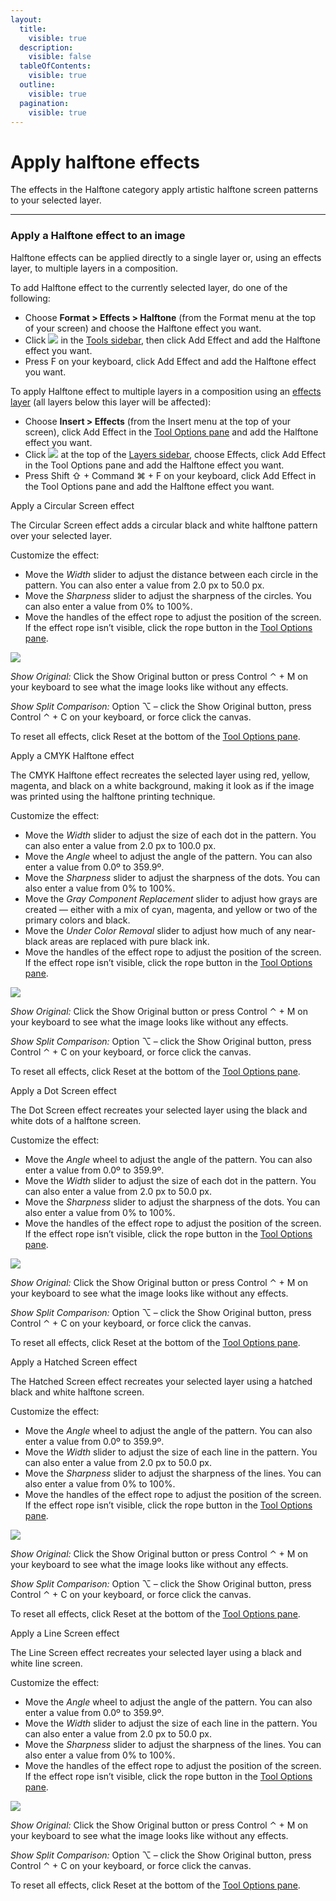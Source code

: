 ```yaml
---
layout:
  title:
    visible: true
  description:
    visible: false
  tableOfContents:
    visible: true
  outline:
    visible: true
  pagination:
    visible: true
---
```


# Apply halftone effects

The effects in the Halftone category apply artistic halftone screen patterns to your selected layer.

***

### Apply a Halftone effect to an image

Halftone effects can be applied directly to a single layer or, using an effects layer, to multiple layers in a composition.

To add Halftone effect to the currently selected layer, do one of the following:

* Choose **Format > Effects > Halftone** (from the Format menu at the top of your screen) and choose the Halftone effect you want.
* Click ![](https://help.pixelmator.com/pixelmator-pro/3.5/assets/English/1590058938000.png) in the [Tools sidebar](https://www.pixelmator.com/support/guide/pixelmator-pro/#glossary), then click Add Effect and add the Halftone effect you want.
* Press F on your keyboard, click Add Effect and add the Halftone effect you want.

To apply Halftone effect to multiple layers in a composition using an [effects layer](https://www.pixelmator.com/support/guide/pixelmator-pro/861) (all layers below this layer will be affected):

* Choose **Insert > Effects** (from the Insert menu at the top of your screen), click Add Effect in the [Tool Options pane](https://www.pixelmator.com/support/guide/pixelmator-pro/#glossary) and add the Halftone effect you want.
* Click ![](https://help.pixelmator.com/pixelmator-pro/3.5/assets/English/1648724547000.png) at the top of the [Layers sidebar](https://www.pixelmator.com/support/guide/pixelmator-pro/#glossary), choose Effects, click Add Effect in the Tool Options pane and add the Halftone effect you want.
* Press Shift ⇧ + Command ⌘ + F on your keyboard, click Add Effect in the Tool Options pane and add the Halftone effect you want.

Apply a Circular Screen effect

The Circular Screen effect adds a circular black and white halftone pattern over your selected layer.

Customize the effect: 

* Move the _Width_ slider to adjust the distance between each circle in the pattern. You can also enter a value from 2.0 px to 50.0 px.
* Move the _Sharpness_ slider to adjust the sharpness of the circles. You can also enter a value from 0% to 100%.
* Move the handles of the effect rope to adjust the position of the screen. If the effect rope isn’t visible, click the rope button in the [Tool Options pane](https://www.pixelmator.com/support/guide/pixelmator-pro/#glossary).

![](https://help.pixelmator.com/pixelmator-pro/3.5/assets/English/1590090393000.jpeg)

_Show Original:_ Click the Show Original button or press Control ⌃ + M on your keyboard to see what the image looks like without any effects.

_Show Split Comparison:_ Option ⌥ – click the Show Original button, press Control ⌃ + C on your keyboard, or force click the canvas.

To reset all effects, click Reset at the bottom of the [Tool Options pane](https://www.pixelmator.com/support/guide/pixelmator-pro/#glossary).

Apply a CMYK Halftone effect

The CMYK Halftone effect recreates the selected layer using red, yellow, magenta, and black on a white background, making it look as if the image was printed using the halftone printing technique.

Customize the effect: 

* Move the _Width_ slider to adjust the size of each dot in the pattern. You can also enter a value from 2.0 px to 100.0 px.
* Move the _Angle_ wheel to adjust the angle of the pattern. You can also enter a value from 0.0º to 359.9º.
* Move the _Sharpness_ slider to adjust the sharpness of the dots. You can also enter a value from 0% to 100%.
* Move the _Gray Component Replacement_ slider to adjust how grays are created — either with a mix of cyan, magenta, and yellow or two of the primary colors and black.
* Move the _Under Color Removal_ slider to adjust how much of any near-black areas are replaced with pure black ink.
* Move the handles of the effect rope to adjust the position of the screen. If the effect rope isn’t visible, click the rope button in the [Tool Options pane](https://www.pixelmator.com/support/guide/pixelmator-pro/#glossary).

![](https://help.pixelmator.com/pixelmator-pro/3.5/assets/English/1590090403000.jpeg)

_Show Original:_ Click the Show Original button or press Control ⌃ + M on your keyboard to see what the image looks like without any effects.

_Show Split Comparison:_ Option ⌥ – click the Show Original button, press Control ⌃ + C on your keyboard, or force click the canvas.

To reset all effects, click Reset at the bottom of the [Tool Options pane](https://www.pixelmator.com/support/guide/pixelmator-pro/#glossary).

Apply a Dot Screen effect

The Dot Screen effect recreates your selected layer using the black and white dots of a halftone screen.

Customize the effect:

* Move the _Angle_ wheel to adjust the angle of the pattern. You can also enter a value from 0.0º to 359.9º. 
* Move the _Width_ slider to adjust the size of each dot in the pattern. You can also enter a value from 2.0 px to 50.0 px.
* Move the _Sharpness_ slider to adjust the sharpness of the dots. You can also enter a value from 0% to 100%.
* Move the handles of the effect rope to adjust the position of the screen. If the effect rope isn’t visible, click the rope button in the [Tool Options pane](https://www.pixelmator.com/support/guide/pixelmator-pro/#glossary).

![](https://help.pixelmator.com/pixelmator-pro/3.5/assets/English/1590090429000.jpeg)

_Show Original:_ Click the Show Original button or press Control ⌃ + M on your keyboard to see what the image looks like without any effects.

_Show Split Comparison:_ Option ⌥ – click the Show Original button, press Control ⌃ + C on your keyboard, or force click the canvas.

To reset all effects, click Reset at the bottom of the [Tool Options pane](https://www.pixelmator.com/support/guide/pixelmator-pro/#glossary).

Apply a Hatched Screen effect

The Hatched Screen effect recreates your selected layer using a hatched black and white halftone screen.

Customize the effect:

* Move the _Angle_ wheel to adjust the angle of the pattern. You can also enter a value from 0.0º to 359.9º. 
* Move the _Width_ slider to adjust the size of each line in the pattern. You can also enter a value from 2.0 px to 50.0 px.
* Move the _Sharpness_ slider to adjust the sharpness of the lines. You can also enter a value from 0% to 100%.
* Move the handles of the effect rope to adjust the position of the screen. If the effect rope isn’t visible, click the rope button in the [Tool Options pane](https://www.pixelmator.com/support/guide/pixelmator-pro/#glossary).

![](https://help.pixelmator.com/pixelmator-pro/3.5/assets/English/1590090413000.jpeg)

_Show Original:_ Click the Show Original button or press Control ⌃ + M on your keyboard to see what the image looks like without any effects.

_Show Split Comparison:_ Option ⌥ – click the Show Original button, press Control ⌃ + C on your keyboard, or force click the canvas.

To reset all effects, click Reset at the bottom of the [Tool Options pane](https://www.pixelmator.com/support/guide/pixelmator-pro/#glossary).

Apply a Line Screen effect

The Line Screen effect recreates your selected layer using a black and white line screen.

Customize the effect:

* Move the _Angle_ wheel to adjust the angle of the pattern. You can also enter a value from 0.0º to 359.9º. 
* Move the _Width_ slider to adjust the size of each line in the pattern. You can also enter a value from 2.0 px to 50.0 px.
* Move the _Sharpness_ slider to adjust the sharpness of the lines. You can also enter a value from 0% to 100%.
* Move the handles of the effect rope to adjust the position of the screen. If the effect rope isn’t visible, click the rope button in the [Tool Options pane](https://www.pixelmator.com/support/guide/pixelmator-pro/#glossary).

![](https://help.pixelmator.com/pixelmator-pro/3.5/assets/English/1590090420000.jpeg)

_Show Original:_ Click the Show Original button or press Control ⌃ + M on your keyboard to see what the image looks like without any effects.

_Show Split Comparison:_ Option ⌥ – click the Show Original button, press Control ⌃ + C on your keyboard, or force click the canvas.

To reset all effects, click Reset at the bottom of the [Tool Options pane](https://www.pixelmator.com/support/guide/pixelmator-pro/#glossary).
